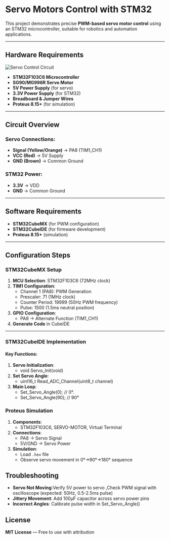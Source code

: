 # Servo Motors Control with STM32  

This project demonstrates precise **PWM-based servo motor control** using an STM32 microcontroller, suitable for robotics and automation applications.  

---

## Hardware Requirements  
![Servo Control Circuit](servo_circuit.png)  
- **STM32F103C6 Microcontroller**  
- **SG90/MG996R Servo Motor**  
- **5V Power Supply** (for servo)  
- **3.3V Power Supply** (for STM32)  
- **Breadboard & Jumper Wires**  
- **Proteus 8.15+** (for simulation)  

---

## Circuit Overview  
### Servo Connections:  
- **Signal (Yellow/Orange)** → PA8 (TIM1_CH1)  
- **VCC (Red)** → 5V Supply  
- **GND (Brown)** → Common Ground  
### STM32 Power:  
- **3.3V** → VDD  
- **GND** → Common Ground  

---

## Software Requirements  
- **STM32CubeMX** (for PWM configuration)  
- **STM32CubeIDE** (for firmware development)  
- **Proteus 8.15+** (simulation)  

---

## Configuration Steps  

### STM32CubeMX Setup  
1. **MCU Selection**: STM32F103C6 (72MHz clock)  
2. **TIM1 Configuration**:  
   - Channel 1 (PA8): PWM Generation  
   - Prescaler: 71 (1MHz clock)  
   - Counter Period: 19999 (50Hz PWM frequency)  
   - Pulse: 1500 (1.5ms neutral position)  
3. **GPIO Configuration**:  
   - PA8 → Alternate Function (TIM1_CH1)  
4. **Generate Code** in CubeIDE  

---

### STM32CubeIDE Implementation  
#### Key Functions:  
1. **Servo Initialization**:  
    - void Servo_Init(void) 
2. **Set Servo Angle**:
    - uint16_t Read_ADC_Channel(uint8_t channel) 
3. **Main Loop**:
    - Set_Servo_Angle(0);   // 0°.
    - Set_Servo_Angle(90);   // 90°

### Proteus Simulation  
1. **Components**:  
    - STM32F103C6, SERVO-MOTOR, Virtual Terminal
2. **Connections**:  
    - PA8 → Servo Signal
    - 5V/GND → Servo Power
3. **Simulation**:  
   - Load `.hex` file  
   - Observe servo movement in 0°→90°→180° sequence

## Troubleshooting  
- **Servo Not Moving**:Verify 5V power to servo ,Check PWM signal with oscilloscope (expected: 50Hz, 0.5-2.5ms pulse)
- **Jittery Movement**: Add 100µF capacitor across servo power pins
- **Incorrect Angles**: Calibrate pulse width in Set_Servo_Angle()

## License  
**MIT License** — Free to use with attribution  
